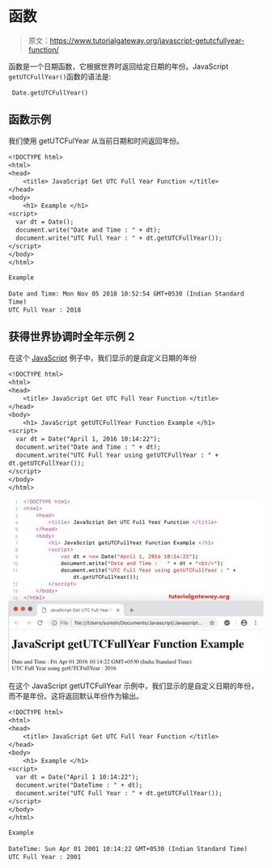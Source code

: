 # 函数

> 原文：<https://www.tutorialgateway.org/javascript-getutcfullyear-function/>

函数是一个日期函数，它根据世界时返回给定日期的年份。JavaScript `getUTCFullYear()`函数的语法是:

```
 Date.getUTCFullYear()
```

## 函数示例

我们使用 getUTCFulYear 从当前日期和时间返回年份。

```
<!DOCTYPE html>
<html>
<head>
    <title> JavaScript Get UTC Full Year Function </title>
</head>
<body>
    <h1> Example </h1>
<script>
  var dt = Date();  
  document.write("Date and Time : " + dt);
  document.write("UTC Full Year : " + dt.getUTCFullYear());
</script>
</body>
</html>
```

```
Example

Date and Time: Mon Nov 05 2018 10:52:54 GMT+0530 (Indian Standard Time)
UTC Full Year : 2018
```

## 获得世界协调时全年示例 2

在这个 [JavaScript](https://www.tutorialgateway.org/javascript/) 例子中，我们显示的是自定义日期的年份

```
<!DOCTYPE html>
<html>
<head>
    <title> JavaScript Get UTC Full Year Function </title>
</head>
<body>
    <h1> JavaScript getUTCFullYear Function Example </h1>
<script>
  var dt = Date("April 1, 2016 10:14:22");
  document.write("Date and Time : " + dt);
  document.write("UTC Full Year using getUTCFullYear : " + dt.getUTCFullYear());
</script>
</body>
</html>
```

![JavaScript getUTCFullYear Function 2](img/7ce27d957ff01dfac412fcf31118bcc1.png)

在这个 JavaScript getUTCFullYear 示例中，我们显示的是自定义日期的年份，而不是年份。这将返回默认年份作为输出。

```
<!DOCTYPE html>
<html>
<head>
    <title> JavaScript Get UTC Full Year Function </title>
</head>
<body>
    <h1> Example </h1>
<script>
  var dt = Date("April 1 10:14:22");
  document.write("DateTime : " + dt);
  document.write("UTC Full Year : " + dt.getUTCFullYear());
</script>
</body>
</html>
```

```
Example

DateTime: Sun Apr 01 2001 10:14:22 GMT+0530 (Indian Standard Time)
UTC Full Year : 2001
```